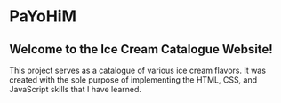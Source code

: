 # PaYoHiM
## Welcome to the Ice Cream Catalogue Website! 
This project serves as a catalogue of various ice cream flavors.
It was created with the sole purpose of implementing the HTML, CSS, and JavaScript skills that I have learned.
